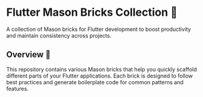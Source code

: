 # Flutter Mason Bricks Collection 🧱

A collection of Mason bricks for Flutter development to boost productivity and maintain consistency across projects.

## Overview 📝
This repository contains various Mason bricks that help you quickly scaffold different parts of your Flutter applications. Each brick is designed to follow best practices and generate boilerplate code for common patterns and features.